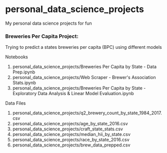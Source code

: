 # personal_data_science_projects
My personal data science projects for fun

### Breweries Per Capita Project:
Trying to predict a states breweries per capita (BPC) using different models

Notebooks

1. personal_data_science_projects/Breweries Per Capita by State - Data Prep.ipynb
2. personal_data_science_projects/Web Scraper - Brewer's Association Stats.ipynb
3. personal_data_science_projects/Breweries Per Capita by State - Exploratory Data Analysis & Linear Model Evaluation.ipynb

Data Files

1. personal_data_science_projects/q2_brewery_count_by_state_1984_2017.csv
2. personal_data_science_projects/age_by_state_2016.csv
3. personal_data_science_projects/craft_state_stats.csv
4. personal_data_science_projects/median_hii_by_state.csv
5. personal_data_science_projects/race_by_state_2016.csv
6. personal_data_science_projects/brew_data_prepped.csv
